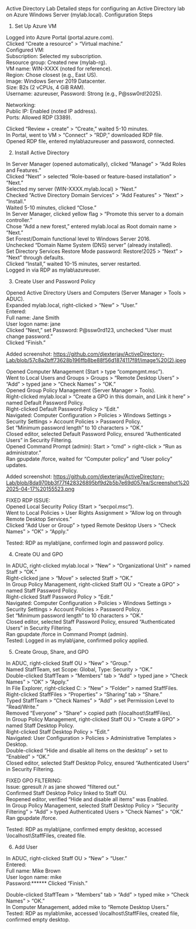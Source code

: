 Active Directory Lab
Detailed steps for configuring an Active Directory lab on Azure Windows Server (mylab.local).
Configuration Steps
1. Set Up Azure VM

Logged into Azure Portal (portal.azure.com).  
Clicked “Create a resource” > “Virtual machine.”  
Configured VM:  
Subscription: Selected my subscription.  
Resource group: Created new (mylab-rg).  
VM name: WIN-XXXX (noted for reference).  
Region: Chose closest (e.g., East US).  
Image: Windows Server 2019 Datacenter.  
Size: B2s (2 vCPUs, 4 GiB RAM).  
Username: azureuser, Password: Strong (e.g., P@ssw0rd!2025).


Networking:  
Public IP: Enabled (noted IP address).  
Ports: Allowed RDP (3389).


Clicked “Review + create” > “Create,” waited 5-10 minutes.  
In Portal, went to VM > “Connect” > “RDP,” downloaded RDP file.  
Opened RDP file, entered mylab\azureuser and password, connected.

2. Install Active Directory

In Server Manager (opened automatically), clicked “Manage” > “Add Roles and Features.”  
Clicked “Next” > selected “Role-based or feature-based installation” > “Next.”  
Selected my server (WIN-XXXX.mylab.local) > “Next.”  
Checked “Active Directory Domain Services” > “Add Features” > “Next” > “Install.”  
Waited 5-10 minutes, clicked “Close.”  
In Server Manager, clicked yellow flag > “Promote this server to a domain controller.”  
Chose “Add a new forest,” entered mylab.local as Root domain name > “Next.”  
Set Forest/Domain functional level to Windows Server 2016.  
Unchecked “Domain Name System (DNS) server” (already installed).  
Set Directory Services Restore Mode password: Restore!2025 > “Next” > “Next” through defaults.  
Clicked “Install,” waited 10-15 minutes, server restarted.  
Logged in via RDP as mylab\azureuser.

3. Create User and Password Policy

Opened Active Directory Users and Computers (Server Manager > Tools > ADUC).  
Expanded mylab.local, right-clicked > “New” > “User.”  
Entered:  
Full name: Jane Smith  
User logon name: jane  
Clicked “Next,” set Password: P@ssw0rd123, unchecked “User must change password.”  
Clicked “Finish.”

Added screenshot: https://github.com/djexterjay/ActiveDirectory-Lab/blob/57c8a2bff73628b196ffb8be88f56d1874117f8f/image%20(2).jpeg


Opened Computer Management (Start > type “compmgmt.msc”).  
Went to Local Users and Groups > Groups > “Remote Desktop Users” > “Add” > typed jane > “Check Names” > “OK.”  
Opened Group Policy Management (Server Manager > Tools).  
Right-clicked mylab.local > “Create a GPO in this domain, and Link it here” > named Default Password Policy.  
Right-clicked Default Password Policy > “Edit.”  
Navigated: Computer Configuration > Policies > Windows Settings > Security Settings > Account Policies > Password Policy.  
Set “Minimum password length” to 10 characters > “OK.”  
Closed editor, selected Default Password Policy, ensured “Authenticated Users” in Security Filtering.  
Opened Command Prompt (admin): Start > “cmd” > right-click > “Run as administrator.”  
Ran gpupdate /force, waited for “Computer policy” and “User policy” updates.

Added screenshot: https://github.com/djexterjay/ActiveDirectory-Lab/blob/8da970bb3f77f428326895bf9d2b5b7e69d057ea/Screenshot%202025-04-17%20155523.png


FIXED RDP ISSUE:  
Opened Local Security Policy (Start > “secpol.msc”).  
Went to Local Policies > User Rights Assignment > “Allow log on through Remote Desktop Services.”  
Clicked “Add User or Group” > typed Remote Desktop Users > “Check Names” > “OK” > “Apply.”


Tested: RDP as mylab\jane, confirmed login and password policy.

4. Create OU and GPO

In ADUC, right-clicked mylab.local > “New” > “Organizational Unit” > named Staff > “OK.”  
Right-clicked jane > “Move” > selected Staff > “OK.”  
In Group Policy Management, right-clicked Staff OU > “Create a GPO” > named Staff Password Policy.  
Right-clicked Staff Password Policy > “Edit.”  
Navigated: Computer Configuration > Policies > Windows Settings > Security Settings > Account Policies > Password Policy.  
Set “Minimum password length” to 10 characters > “OK.”  
Closed editor, selected Staff Password Policy, ensured “Authenticated Users” in Security Filtering.  
Ran gpupdate /force in Command Prompt (admin).  
Tested: Logged in as mylab\jane, confirmed policy applied.

5. Create Group, Share, and GPO

In ADUC, right-clicked Staff OU > “New” > “Group.”  
Named StaffTeam, set Scope: Global, Type: Security > “OK.”  
Double-clicked StaffTeam > “Members” tab > “Add” > typed jane > “Check Names” > “OK” > “Apply.”  
In File Explorer, right-clicked C: > “New” > “Folder” > named StaffFiles.  
Right-clicked StaffFiles > “Properties” > “Sharing” tab > “Share.”  
Typed StaffTeam > “Check Names” > “Add” > set Permission Level to “Read/Write.”  
Removed “Everyone” > “Share” > copied path (\\localhost\StaffFiles).  
In Group Policy Management, right-clicked Staff OU > “Create a GPO” > named Staff Desktop Policy.  
Right-clicked Staff Desktop Policy > “Edit.”  
Navigated: User Configuration > Policies > Administrative Templates > Desktop.  
Double-clicked “Hide and disable all items on the desktop” > set to “Enabled” > “OK.”  
Closed editor, selected Staff Desktop Policy, ensured “Authenticated Users” in Security Filtering.

FIXED GPO FILTERING:  
Issue: gpresult /r as jane showed “filtered out.”  
Confirmed Staff Desktop Policy linked to Staff OU.  
Reopened editor, verified “Hide and disable all items” was Enabled.  
In Group Policy Management, selected Staff Desktop Policy > “Security Filtering” > “Add” > typed Authenticated Users > “Check Names” > “OK.”  
Ran gpupdate /force.


Tested: RDP as mylab\jane, confirmed empty desktop, accessed \\localhost\StaffFiles, created file.

6. Add User

In ADUC, right-clicked Staff OU > “New” > “User.”  
Entered:  
Full name: Mike Brown  
User logon name: mike  
Password:****** 
Clicked “Finish.”


Double-clicked StaffTeam > “Members” tab > “Add” > typed mike > “Check Names” > “OK.”  
In Computer Management, added mike to “Remote Desktop Users.”  
Tested: RDP as mylab\mike, accessed \\localhost\StaffFiles, created file, confirmed empty desktop.


